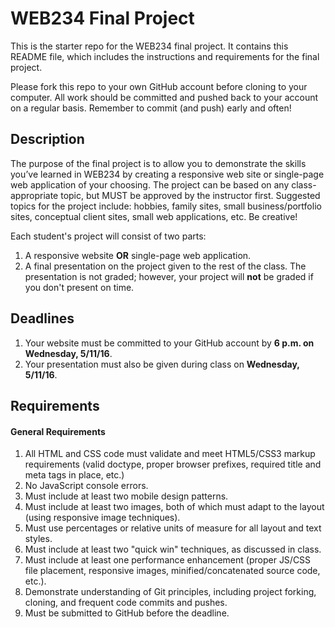 # WEB234 Final Project
This is the starter repo for the WEB234 final project. It contains this README file, which includes the instructions and requirements for the final project.

Please fork this repo to your own GitHub account before cloning to your computer. All work should be committed and pushed back to your account on a regular basis. Remember to commit (and push) early and often! 

## Description
The purpose of the final project is to allow you to demonstrate the skills you’ve learned in WEB234 by creating a responsive web site or single-page web application of your choosing. The project can be based on any class-appropriate topic, but MUST be approved by the instructor first. Suggested topics for the project include: hobbies, family sites, small business/portfolio sites, conceptual client sites, small web applications, etc. Be creative!

Each student's project will consist of two parts:

1. A responsive website **OR** single-page web application.
2. A final presentation on the project given to the rest of the class. The presentation is not graded; however, your project will **not** be graded if you don't present on time.

## Deadlines
1. Your website must be committed to your GitHub account by **6 p.m. on Wednesday, 5/11/16**.
2. Your presentation must also be given during class on **Wednesday, 5/11/16**.

## Requirements

#### General Requirements
1. All HTML and CSS code must validate and meet HTML5/CSS3 markup requirements (valid doctype, proper browser prefixes, required title and meta tags in place, etc.)
2. No JavaScript console errors.
3. Must include at least two mobile design patterns.
4. Must include at least two images, both of which must adapt to the layout (using responsive image techniques).
5. Must use percentages or relative units of measure for all layout and text styles.
6. Must include at least two "quick win" techniques, as discussed in class.
7. Must include at least one performance enhancement (proper JS/CSS file placement, responsive images, minified/concatenated source code, etc.).
8. Demonstrate understanding of Git principles, including project forking, cloning, and frequent code commits and pushes.
9. Must be submitted to GitHub before the deadline.